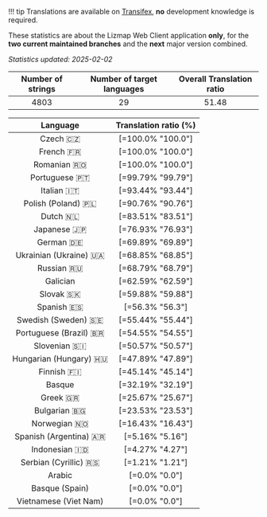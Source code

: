<!--
DO NOT EDIT THIS FILE DIRECTLY.
It is generated automatically by transifex_stats.py in the scripts folder.
-->

!!! tip
    Translations are available on [Transifex](https://www.transifex.com/3liz-1/lizmap-locales/), **no** development
    knowledge is required.

These statistics are about the Lizmap Web Client application **only**, for the **two current
maintained branches** and the **next** major version combined.

*Statistics updated: 2025-02-02*

| Number of strings | Number of target languages | Overall Translation ratio |
|:-:|:-:|:-:|
4803|29|51.48

| Language | Translation ratio (%) |
|:-:|:-:|
Czech 🇨🇿 |[=100.0% "100.0"]|
French 🇫🇷 |[=100.0% "100.0"]|
Romanian 🇷🇴 |[=100.0% "100.0"]|
Portuguese 🇵🇹 |[=99.79% "99.79"]|
Italian 🇮🇹 |[=93.44% "93.44"]|
Polish (Poland) 🇵🇱 |[=90.76% "90.76"]|
Dutch 🇳🇱 |[=83.51% "83.51"]|
Japanese 🇯🇵 |[=76.93% "76.93"]|
German 🇩🇪 |[=69.89% "69.89"]|
Ukrainian (Ukraine) 🇺🇦 |[=68.85% "68.85"]|
Russian 🇷🇺 |[=68.79% "68.79"]|
Galician  |[=62.59% "62.59"]|
Slovak 🇸🇰 |[=59.88% "59.88"]|
Spanish 🇪🇸 |[=56.3% "56.3"]|
Swedish (Sweden) 🇸🇪 |[=55.44% "55.44"]|
Portuguese (Brazil) 🇧🇷 |[=54.55% "54.55"]|
Slovenian 🇸🇮 |[=50.57% "50.57"]|
Hungarian (Hungary) 🇭🇺 |[=47.89% "47.89"]|
Finnish 🇫🇮 |[=45.14% "45.14"]|
Basque  |[=32.19% "32.19"]|
Greek 🇬🇷 |[=25.67% "25.67"]|
Bulgarian 🇧🇬 |[=23.53% "23.53"]|
Norwegian 🇳🇴 |[=16.43% "16.43"]|
Spanish (Argentina) 🇦🇷 |[=5.16% "5.16"]|
Indonesian 🇮🇩 |[=4.27% "4.27"]|
Serbian (Cyrillic) 🇷🇸 |[=1.21% "1.21"]|
Arabic  |[=0.0% "0.0"]|
Basque (Spain)  |[=0.0% "0.0"]|
Vietnamese (Viet Nam)  |[=0.0% "0.0"]|

